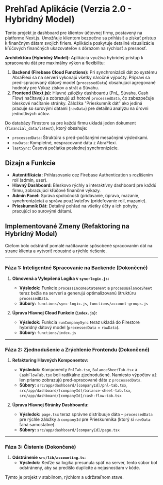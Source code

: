 # Prehľad Aplikácie (Verzia 2.0 - Hybridný Model)

Tento projekt je dashboard pre klientov účtovnej firmy, postavený na platforme Next.js. Umožňuje klientom bezpečne sa prihlásiť a získať prístup k finančným dátam svojich firiem. Aplikácia poskytuje detailné vizualizácie kľúčových finančných ukazovateľov s dôrazom na rýchlosť a presnosť.

**Architektúra (Hybridný Model):**
Aplikácia využíva hybridný prístup k spracovaniu dát pre maximálny výkon a flexibilitu:
1.  **Backend (Firebase Cloud Functions):** Pri synchronizácii dát zo systému AbraFlexi sa na serveri vykonajú všetky náročné výpočty. Pripraví sa pred-spracovaný dátový model (`processedData`) obsahujúci agregované hodnoty pre Výkaz ziskov a strát a Súvahu.
2.  **Frontend (Next.js):** Hlavné záložky dashboardu (PnL, Súvaha, Cash Flow) načítavajú a zobrazujú už hotové `processedData`, čo zabezpečuje bleskové načítanie stránky. Záložka "Prieskumník dát" ako jediná pracuje so surovými dátami (`rawData`) pre detailnú analýzu na úrovni jednotlivých účtov.

Do databázy Firestore sa pre každú firmu ukladá jeden dokument (`financial_data/latest`), ktorý obsahuje:
*   `processedData`: Štruktúra s pred-počítanými mesačnými výsledkami.
*   `rawData`: Kompletné, nespracované dáta z AbraFlexi.
*   `lastSync`: Časová pečiatka poslednej synchronizácie.

## Dizajn a Funkcie

*   **Autentifikácia:** Prihlasovanie cez Firebase Authentication s rozlíšením rolí (admin, user).
*   **Hlavný Dashboard:** Bleskovo rýchly a interaktívny dashboard pre každú firmu, zobrazujúci kľúčové finančné výkazy.
*   **Admin Panel:** Správa spoločností (pridávanie, úprava, mazanie, synchronizácia) a správa používateľov (prideľovanie rolí, mazanie).
*   **Prieskumník Dát:** Detailný pohľad na všetky účty a ich pohyby, pracujúci so surovými dátami.

## Implementované Zmeny (Refaktoring na Hybridný Model)

Cieľom bolo odstrániť pomalé načítavanie spôsobené spracovaním dát na strane klienta a vytvoriť robustné a rýchle riešenie.

---

### **Fáza 1: Inteligentné Spracovanie na Backende (Dokončené)**

1.  **Obnovená a Vylepšená Logika v `sync-logic.js`:**
    *   **Výsledok:** Funkcie `processIncomeStatement` a `processBalanceSheet` teraz bežia na serveri a generujú optimalizovanú štruktúru `processedData`.
    *   **Súbory:** `functions/sync-logic.js`, `functions/account-groups.js`

2.  **Úprava Hlavnej Cloud Funkcie (`index.js`):**
    *   **Výsledok:** Funkcia `runCompanySync` teraz ukladá do Firestore hybridný dátový model (`processedData` + `rawData`).
    *   **Súbory:** `functions/index.js`

---

### **Fáza 2: Zjednodušenie a Zrýchlenie Frontendu (Dokončené)**

1.  **Refaktoring Hlavných Komponentov:**
    *   **Výsledok:** Komponenty `PnlTab.tsx`, `BalanceSheetTab.tsx` a `CashFlowTab.tsx` boli radikálne zjednodušené. Namiesto výpočtov už len priamo zobrazujú pred-spracované dáta z `processedData`.
    *   **Súbory:** `src/app/dashboard/[companyId]/pnl-tab.tsx`, `src/app/dashboard/[companyId]/balance-sheet-tab.tsx`, `src/app/dashboard/[companyId]/cash-flow-tab.tsx`

2.  **Úprava Hlavnej Stránky Dashboardu:**
    *   **Výsledok:** `page.tsx` teraz správne distribuuje dáta – `processedData` pre rýchle záložky a `companyId` pre Prieskumníka (ktorý si `rawData` ťahá samostatne).
    *   **Súbory:** `src/app/dashboard/[companyId]/page.tsx`

---

### **Fáza 3: Čistenie (Dokončené)**

1.  **Odstránenie `src/lib/accounting.ts`:**
    *   **Výsledok:** Keďže sa logika presunula späť na server, tento súbor bol odstránený, aby sa predišlo duplicite a nejasnostiam v kóde.

Týmto je projekt v stabilnom, rýchlom a udržateľnom stave.
